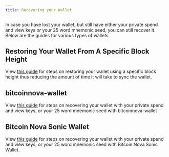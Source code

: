 ```yaml
---
title: Recovering your Wallet
---
```


In case you have lost your wallet, but still have either your private spend and view keys *or* your 25 word mnemonic seed, you can still recover it. Below are the guides for various types of wallets.

## Restoring Your Wallet From A Specific Block Height

View [this guide](Restoring-Your-Wallet-From-A-Specific-Block-Height) for steps on restoring your wallet using a specific block height thus reducing the amount of time it will take to sync the wallet.

## bitcoinnova-wallet

View [this guide](Using-bitcoinnova-wallet#restoring-your-wallet) for steps on recovering your wallet with your private spend and view keys, or your 25 word mnemonic seed with bitcoinnova-wallet

## Bitcoin Nova Sonic Wallet

View [this guide](Using-Bitcoin-Nova-Sonic-Wallet#restoring-your-wallet-from-seed-or-keys) for steps on recovering your wallet with your private spend and view keys, or your 25 word mnemonic seed with Bitcoin Nova Sonic Wallet.